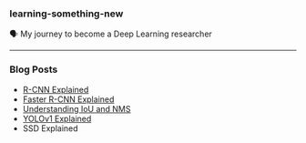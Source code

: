 ### learning-something-new
:speaking_head:  My journey to become a Deep Learning researcher

---

### Blog Posts
- [R-CNN Explained]( https://medium.com/@jesse419419/r-cnn-explained-by-a-j-9e4d1820a010 )
- [Faster R-CNN Explained]( https://medium.com/@jesse419419/faster-r-cnn-explained-by-a-j-b90f7d3e3526 )
- [Understanding IoU and NMS]( https://medium.com/@jesse419419/understanding-iou-and-nms-by-a-j-dcebaad60652 )
- [YOLOv1 Explained]( https://medium.com/@jesse419419/yolov1-explained-by-a-j-7fe408764c55 )
- SSD Explained
